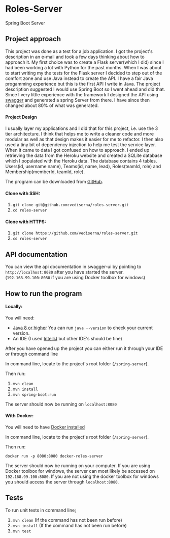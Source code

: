 # Roles-Server

Spring Boot Server 


## Project approach
This project was done as a test for a job application.
I got the project's description in an e-mail and took a few days thinking about how to approach it. My first choice was to create a Flask server(which I did) since I had been working a lot with Python for the past months. When I was about to start writing my the tests for the Flask server I decided to step out of the comfort zone and use Java instead to create the API. I have a fair Java progamming experience but this is the first API I write in Java. The project description suggested I would use Spring Boot so I went ahead and did that.
Since I very little experience with the framework I designed the API using [swagger](http://editor.swagger.io/) and generated a spring Server from there. I have since then changed about 80% of what was generated.

#### Project Design
I usually layer my applications and I did that for this project, i.e. use the 3 tier architecture. I think that helps me to write a cleaner code and more modular as well as that design makes it easier for me to refactor. I then also used a tiny bit of dependency injection to help me test the service layer.
When it came to data I got confused on how to approach. I ended up retrieving the data from the Heroku website and created a SQLite database which I populated with the Heroku data. The database contains 4 tables. Users(id, username name), Teams(id, name, lead), Roles(teamId, role) and Membership(memberId, teamId, role).

The program can be downloaded from [GitHub](https://github.com/vediserna/roles-server).

#### Clone with SSH:
1. `git clone git@github.com:vediserna/roles-server.git`
2. `cd roles-server`

#### Clone with HTTPS:
1. `git clone https://github.com/vediserna/roles-server.git`
2. `cd roles-server`

## API documentation
You can view the api documentation in swagger-ui by pointing to `http://localhost:8080` after you have started the server. (`192.168.99.100:8080` if you are using Docker toolbox for windows)  

## How to run the program
#### Locally:
You will need:
* [Java 8 or higher](https://www.oracle.com/technetwork/java/javase/downloads/jdk8-downloads-2133151.html) You can run `java --version` to check your current version.
* An IDE (I used [IntelliJ](https://www.jetbrains.com/idea/download/#section=windows) but other IDE's should be fine)

After you have opened up the project you can either run it through your IDE or through command line

In command line, locate to the project's root folder (`/spring-server`). 

Then run:

1. `mvn clean`
2. `mvn install`
3. `mvn spring-boot:run`

The server should now be running on `localhost:8080`
#### With Docker:
You will need to have [Docker installed](https://docs.docker.com/)

In command line, locate to the project's root folder (`/spring-server`).

Then run:
 
`docker run -p 8080:8080 docker-roles-server`

The server should now be running on your computer. If you are using Docker toolbox for windows, the server can most likely be accessed on `192.168.99.100:8080`. If you are not using the docker toolbox for windows you should access the server through `localhost:8080`.

## Tests
To run unit tests in command line;
1. `mvn clean` (If the command has not been run before)
2. `mvn install` (If the command has not been run before)
3. `mvn test`

